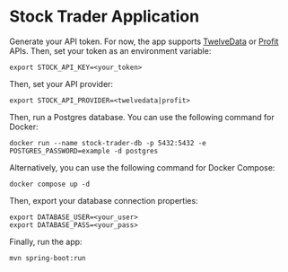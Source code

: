 # Stock Trader Application

Generate your API token. For now, the app supports [TwelveData](https://api.twelvedata.com) or [Profit](https://api.profit.com) APIs. Then, set your token as an environment variable:
```shell
export STOCK_API_KEY=<your_token>
```

Then, set your API provider:
```shell
export STOCK_API_PROVIDER=<twelvedata|profit>
```

Then, run a Postgres database. You can use the following command for Docker:
```shell
docker run --name stock-trader-db -p 5432:5432 -e POSTGRES_PASSWORD=example -d postgres
```
Alternatively, you can use the following command for Docker Compose:
```shell
docker compose up -d
```

Then, export your database connection properties:
```shell
export DATABASE_USER=<your_user>
export DATABASE_PASS=<your_pass>
```

Finally, run the app:
```shell
mvn spring-boot:run
```